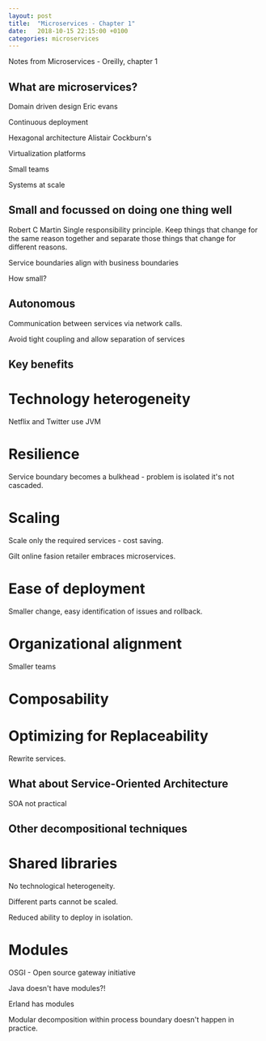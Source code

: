 ```yaml
---
layout: post
title:  "Microservices - Chapter 1"
date:   2018-10-15 22:15:00 +0100
categories: microservices 
---
```


Notes from Microservices - Oreilly, chapter 1


## What are microservices?

Domain driven design Eric evans

Continuous deployment

Hexagonal architecture Alistair Cockburn's 

Virtualization platforms

Small teams

Systems at scale

## Small and focussed on doing one thing well

Robert C Martin Single responsibility principle. Keep things that change for the same reason together and separate those things that change for different reasons.

Service boundaries align with business boundaries

How small?

## Autonomous

Communication between services via network calls.

Avoid tight coupling and allow separation of services

## Key benefits

# Technology heterogeneity

Netflix and Twitter use JVM

# Resilience

Service boundary becomes a bulkhead - problem is isolated it's not cascaded.

# Scaling

Scale only the required services - cost saving.

Gilt online fasion retailer embraces microservices.  


# Ease of deployment

Smaller change, easy identification of issues and rollback. 

# Organizational alignment

Smaller teams


# Composability

# Optimizing for Replaceability

Rewrite services. 

## What about Service-Oriented Architecture

SOA not practical

## Other decompositional techniques

# Shared libraries

No technological heterogeneity.

Different parts cannot be scaled.

Reduced ability to deploy in isolation.

# Modules

OSGI - Open source gateway initiative

Java doesn't have modules?!

Erland has modules 

Modular decomposition within process boundary doesn't happen in practice.






